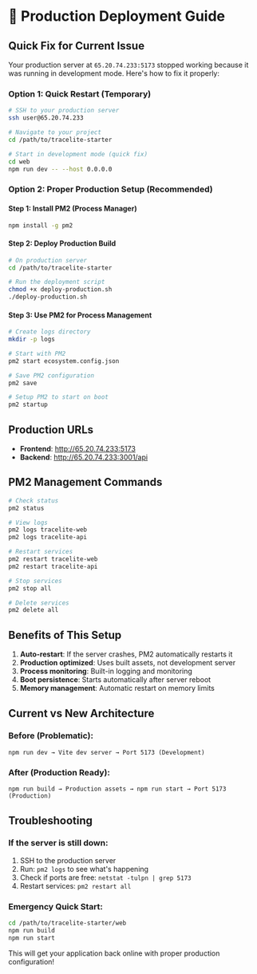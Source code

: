 # 🚀 Production Deployment Guide

## Quick Fix for Current Issue

Your production server at `65.20.74.233:5173` stopped working because it was running in development mode. Here's how to fix it properly:

### Option 1: Quick Restart (Temporary)
```bash
# SSH to your production server
ssh user@65.20.74.233

# Navigate to your project
cd /path/to/tracelite-starter

# Start in development mode (quick fix)
cd web
npm run dev -- --host 0.0.0.0
```

### Option 2: Proper Production Setup (Recommended)

#### Step 1: Install PM2 (Process Manager)
```bash
npm install -g pm2
```

#### Step 2: Deploy Production Build
```bash
# On production server
cd /path/to/tracelite-starter

# Run the deployment script
chmod +x deploy-production.sh
./deploy-production.sh
```

#### Step 3: Use PM2 for Process Management
```bash
# Create logs directory
mkdir -p logs

# Start with PM2
pm2 start ecosystem.config.json

# Save PM2 configuration
pm2 save

# Setup PM2 to start on boot
pm2 startup
```

## Production URLs
- **Frontend**: http://65.20.74.233:5173
- **Backend**: http://65.20.74.233:3001/api

## PM2 Management Commands

```bash
# Check status
pm2 status

# View logs
pm2 logs tracelite-web
pm2 logs tracelite-api

# Restart services
pm2 restart tracelite-web
pm2 restart tracelite-api

# Stop services
pm2 stop all

# Delete services
pm2 delete all
```

## Benefits of This Setup

1. **Auto-restart**: If the server crashes, PM2 automatically restarts it
2. **Production optimized**: Uses built assets, not development server
3. **Process monitoring**: Built-in logging and monitoring
4. **Boot persistence**: Starts automatically after server reboot
5. **Memory management**: Automatic restart on memory limits

## Current vs New Architecture

### Before (Problematic):
```
npm run dev → Vite dev server → Port 5173 (Development)
```

### After (Production Ready):
```
npm run build → Production assets → npm run start → Port 5173 (Production)
```

## Troubleshooting

### If the server is still down:
1. SSH to the production server
2. Run: `pm2 logs` to see what's happening
3. Check if ports are free: `netstat -tulpn | grep 5173`
4. Restart services: `pm2 restart all`

### Emergency Quick Start:
```bash
cd /path/to/tracelite-starter/web
npm run build
npm run start
```

This will get your application back online with proper production configuration!
